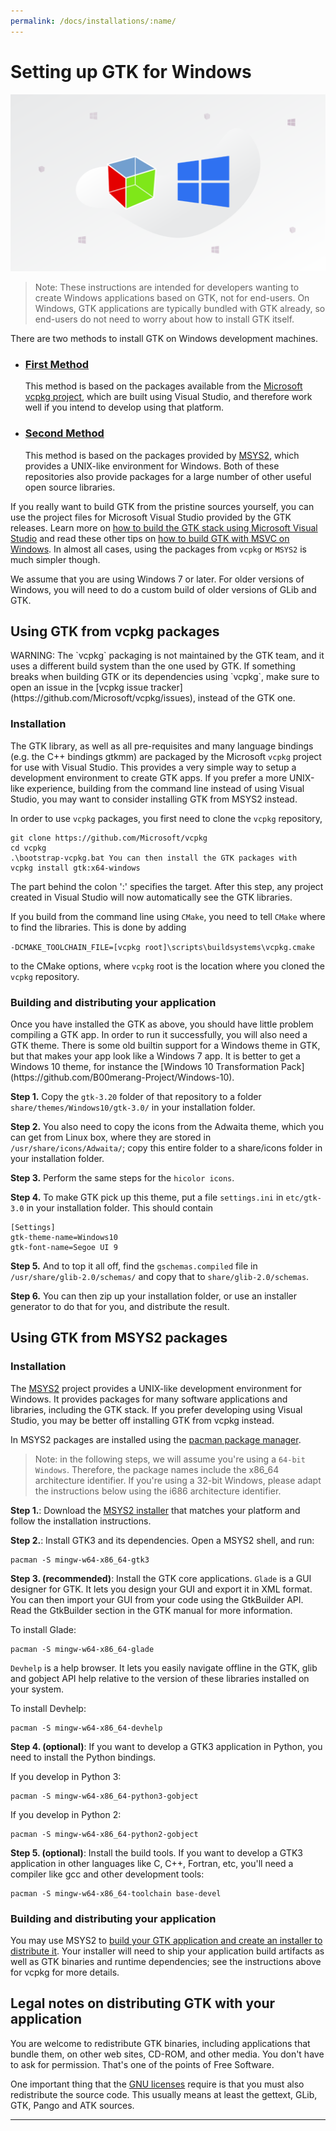 ```yaml
---
permalink: /docs/installations/:name/
---
```

# Setting up GTK for Windows

![GTK and Windows](/assets/img/docs/docs-gtk-windows.png)

> Note: These instructions are intended for developers wanting to create Windows applications based on GTK, not for end-users. On Windows, GTK applications are typically bundled with GTK already, so end-users do not need to worry about how to install GTK itself.

There are two methods to install GTK on Windows development machines.

* ### [First Method](#using-gtk-from-vcpkg-packages)
  This method is based on the packages available from the [Microsoft vcpkg project](https://docs.microsoft.com/en-us/cpp/vcpkg), which are built using Visual Studio, and therefore work well if you intend to develop using that platform.
* ### [Second Method](#using-gtk-from-msys2-packages)
  This method is based on the packages provided by [MSYS2](https://www.msys2.org/), which provides a UNIX-like environment for Windows. Both of these repositories also provide packages for a large number of other useful open source libraries.

If you really want to build GTK from the pristine sources yourself, you can use the project files for Microsoft Visual Studio provided by the GTK releases. Learn more on [how to build the GTK stack using Microsoft Visual Studio](https://wiki.gnome.org/Projects/GTK/Win32/MSVCCompilationOfGTKStack) and read these other tips on [how to build GTK with MSVC on Windows](https://blogs.gnome.org/nacho/2015/02/19/building-gtk-3-with-msvc-2013/). In almost all cases, using the packages from `vcpkg` or `MSYS2` is much simpler though.

We assume that you are using Windows 7 or later. For older versions of Windows, you will need to do a custom build of older versions of GLib and GTK.

## Using GTK from vcpkg packages

<div class="alert alert-warning">
WARNING: The `vcpkg` packaging is not maintained by the GTK team, and it uses a different build system than the one used by GTK. If something breaks when building GTK or its dependencies using `vcpkg`, make sure to open an issue in the [vcpkg issue tracker](https://github.com/Microsoft/vcpkg/issues), instead of the GTK one.
</div>

### Installation

The GTK library, as well as all pre-requisites and many language bindings (e.g. the C++ bindings gtkmm) are packaged by the Microsoft `vcpkg` project for use with Visual Studio. This provides a very simple way to setup a development environment to create GTK apps. If you prefer a more UNIX-like experience, building from the command line instead of using Visual Studio, you may want to consider installing GTK from MSYS2 instead.

In order to use `vcpkg` packages, you first need to clone the `vcpkg` repository,

```
git clone https://github.com/Microsoft/vcpkg
cd vcpkg
.\bootstrap-vcpkg.bat You can then install the GTK packages with
vcpkg install gtk:x64-windows
```

The part behind the colon ':' specifies the target. After this step, any project created in Visual Studio will now automatically see the GTK libraries.

If you build from the command line using `CMake`, you need to tell `CMake` where to find the libraries. This is done by adding 

`-DCMAKE_TOOLCHAIN_FILE=[vcpkg root]\scripts\buildsystems\vcpkg.cmake`

to the CMake options, where `vcpkg` root is the location where you cloned the `vcpkg` repository.

### Building and distributing your application

<div class="alert alert-tertiary">
Once you have installed the GTK as above, you should have little problem compiling a GTK app. In order to run it successfully, you will also need a GTK theme. There is some old builtin support for a Windows theme in GTK, but that makes your app look like a Windows 7 app. It is better to get a Windows 10 theme, for instance the [Windows 10 Transformation Pack](https://github.com/B00merang-Project/Windows-10).
</div>

**Step 1.** Copy the `gtk-3.20` folder of that repository to a folder `share/themes/Windows10/gtk-3.0/` in your installation folder.

**Step 2.** You also need to copy the icons from the Adwaita theme, which you can get from Linux box, where they are stored in `/usr/share/icons/Adwaita/`; copy this entire folder to a share/icons folder in your installation folder.

**Step 3.** Perform the same steps for the `hicolor icons`.

**Step 4.** To make GTK pick up this theme, put a file 
`settings.ini` in `etc/gtk-3.0` in your installation folder. This should contain
```
[Settings]
gtk-theme-name=Windows10
gtk-font-name=Segoe UI 9
```

**Step 5.** And to top it all off, find the `gschemas.compiled` file in `/usr/share/glib-2.0/schemas/` and copy that to `share/glib-2.0/schemas`.

**Step 6.** You can then zip up your installation folder, or use an installer generator to do that for you, and distribute the result.

## Using GTK from MSYS2 packages

### Installation

The [MSYS2](https://msys2.github.io/) project provides a UNIX-like development environment for Windows. It provides packages for many software applications and libraries, including the GTK stack. If you prefer developing using Visual Studio, you may be better off installing GTK from vcpkg instead.

In MSYS2 packages are installed using the [pacman package manager](https://github.com/msys2/msys2/wiki/MSYS2-installation#iv-general-package-management).

> Note: in the following steps, we will assume you're using a `64-bit Windows`. Therefore, the package names include the x86_64 architecture identifier. If you're using a 32-bit Windows, please adapt the instructions below using the i686 architecture identifier.

**Step 1.**: Download the [MSYS2 installer](https://www.msys2.org/) that matches your platform and follow the installation instructions.

**Step 2.**: Install GTK3 and its dependencies. Open a MSYS2 shell, and run:

```
pacman -S mingw-w64-x86_64-gtk3
```

**Step 3. (recommended)**: Install the GTK core applications. `Glade` is a GUI designer for GTK. It lets you design your GUI and export it in XML format. You can then import your GUI from your code using the GtkBuilder API. Read the GtkBuilder section in the GTK manual for more information.

To install Glade:
```
pacman -S mingw-w64-x86_64-glade
```

`Devhelp` is a help browser. It lets you easily navigate offline in the GTK, glib and gobject API help relative to the version of these libraries installed on your system.

To install Devhelp:
```
pacman -S mingw-w64-x86_64-devhelp
```

**Step 4. (optional)**: If you want to develop a GTK3 application in Python, you need to install the Python bindings.

If you develop in Python 3:
```
pacman -S mingw-w64-x86_64-python3-gobject
```

If you develop in Python 2:
```
pacman -S mingw-w64-x86_64-python2-gobject
```

**Step 5. (optional)**: Install the build tools. If you want to develop a GTK3 application in other languages like C, C++, Fortran, etc, you'll need a compiler like gcc and other development tools:
```
pacman -S mingw-w64-x86_64-toolchain base-devel
```

### Building and distributing your application

You may use MSYS2 to [build your GTK application and create an installer to distribute it](https://blogs.gnome.org/nacho/2014/08/01/how-to-build-your-gtk-application-on-windows/). Your installer will need to ship your application build artifacts as well as GTK binaries and runtime dependencies; see the instructions above for vcpkg for more details.

## Legal notes on distributing GTK with your application

You are welcome to redistribute GTK binaries, including applications that bundle them, on other web sites, CD-ROM, and other media. You don't have to ask for permission. That's one of the points of Free Software. 

One important thing that the [GNU licenses](http://www.fsf.org/licenses/licenses.html) require is that you must also redistribute the source code. This usually means at least the gettext, GLib, GTK, Pango and ATK sources.

***